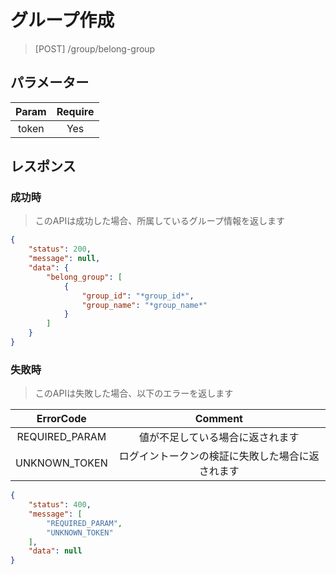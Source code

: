 # グループ作成
> [POST] /group/belong-group
## パラメーター

| Param | Require |
|:-:|:-:|
| token | Yes |
## レスポンス
### 成功時
> このAPIは成功した場合、所属しているグループ情報を返します

```JSON
{
    "status": 200,
    "message": null,
    "data": {
        "belong_group": [
            {
                "group_id": "*group_id*",
                "group_name": "*group_name*"
            }
        ]
    }
}
```
### 失敗時
> このAPIは失敗した場合、以下のエラーを返します

| ErrorCode | Comment |
|:-:|:-:|
| REQUIRED_PARAM | 値が不足している場合に返されます |
| UNKNOWN_TOKEN | ログイントークンの検証に失敗した場合に返されます |
``` JSON
{
    "status": 400,
    "message": [
        "REQUIRED_PARAM",
        "UNKNOWN_TOKEN"
    ],
    "data": null
}
```